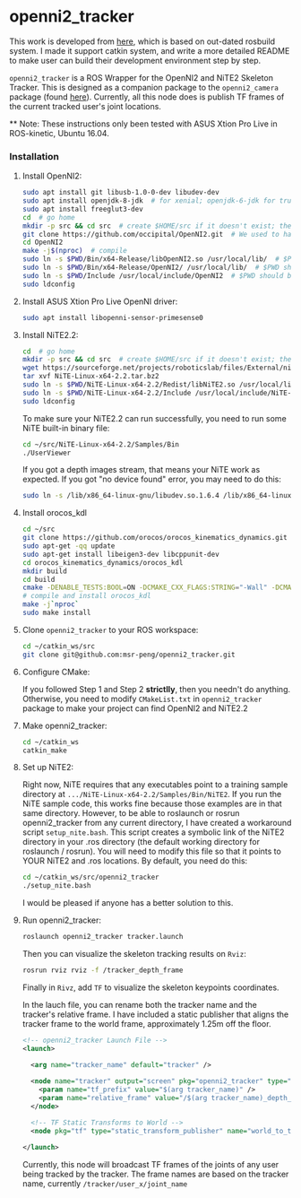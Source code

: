openni2_tracker
===============

This work is developed from [here](https://github.com/futureneer/openni2-tracker), which is based on out-dated rosbuild system. I made it support catkin system, and write a more detailed README to make user can build their development environment step by step.

`openni2_tracker` is a ROS Wrapper for the OpenNI2 and NiTE2 Skeleton Tracker. This is designed as a companion package to the `openni2_camera` package (found [here](https://github.com/ros-drivers/openni2_camera)).  Currently, all this node does is publish TF frames of the current tracked user's joint locations.

** Note:  These instructions only been tested with ASUS Xtion Pro Live in ROS-kinetic, Ubuntu 16.04.

### Installation
1. Install OpenNI2:
    
    ```bash
    sudo apt install git libusb-1.0-0-dev libudev-dev
    sudo apt install openjdk-8-jdk  # for xenial; openjdk-6-jdk for trusty; if not using other java version.
    sudo apt install freeglut3-dev
    cd  # go home
    mkdir -p src && cd src  # create $HOME/src if it doesn't exist; then, enter it
    git clone https://github.com/occipital/OpenNI2.git  # We used to have a fork off 6857677beee08e264fc5aeecb1adf647a7d616ab with working copy of Xtion Pro Live OpenNI2 driver.
    cd OpenNI2
    make -j$(nproc)  # compile
    sudo ln -s $PWD/Bin/x64-Release/libOpenNI2.so /usr/local/lib/  # $PWD should be /yourPathTo/OpenNI2
    sudo ln -s $PWD/Bin/x64-Release/OpenNI2/ /usr/local/lib/  # $PWD should be /yourPathTo/OpenNI2
    sudo ln -s $PWD/Include /usr/local/include/OpenNI2  # $PWD should be /yourPathTo/OpenNI2
    sudo ldconfig
    ```
    
2. Install ASUS Xtion Pro Live OpenNI driver:
    
    ```bash
    sudo apt install libopenni-sensor-primesense0
    ```
    
3. Install NiTE2.2:
    
    ```bash
    cd  # go home
    mkdir -p src && cd src  # create $HOME/src if it doesn't exist; then, enter it
    wget https://sourceforge.net/projects/roboticslab/files/External/nite/NiTE-Linux-x64-2.2.tar.bz2
    tar xvf NiTE-Linux-x64-2.2.tar.bz2
    sudo ln -s $PWD/NiTE-Linux-x64-2.2/Redist/libNiTE2.so /usr/local/lib/  # $PWD should be /yourPathTo/NiTE-Linux-x64-2.2/..
    sudo ln -s $PWD/NiTE-Linux-x64-2.2/Include /usr/local/include/NiTE-Linux-x64-2.2  # $PWD should be /yourPathTo/NiTE-Linux-x64-2.2/..
    sudo ldconfig
    ```
    
    To make sure your NiTE2.2 can run successfully, you need to run some NiTE built-in binary file:
    
    ```bash
    cd ~/src/NiTE-Linux-x64-2.2/Samples/Bin
    ./UserViewer
    ```
    If you got a depth images stream, that means your NiTE work as expected. If you got "no device found" error, you may need to do this:
    
    ```bash
    sudo ln -s /lib/x86_64-linux-gnu/libudev.so.1.6.4 /lib/x86_64-linux-gnu/libudev.so.0
    ````
    
4. Install orocos_kdl
    ```bash
    cd ~/src
    git clone https://github.com/orocos/orocos_kinematics_dynamics.git
    sudo apt-get -qq update
    sudo apt-get install libeigen3-dev libcppunit-dev
    cd orocos_kinematics_dynamics/orocos_kdl
    mkdir build
    cd build
    cmake -DENABLE_TESTS:BOOL=ON -DCMAKE_CXX_FLAGS:STRING="-Wall" -DCMAKE_BUILD_TYPE=${OROCOS_KDL_BUILD_TYPE} ./..
    # compile and install orocos_kdl
    make -j`nproc`
    sudo make install
    ````

5. Clone `openni2_tracker` to your ROS workspace:
    ```bash
    cd ~/catkin_ws/src
    git clone git@github.com:msr-peng/openni2_tracker.git
    ```
    
6. Configure CMake:
    
    If you followed Step 1 and Step 2 **strictlly**, then you needn't do anything. Otherwise, you need to modify `CMakeList.txt` in `openni2_tracker` package to make your project can find OpenNI2 and NiTE2.2
    
7. Make openni2_tracker:

    ```bash
    cd ~/catkin_ws
    catkin_make
    ```
    
8. Set up NiTE2:
    
    Right now, NiTE requires that any executables point to a training sample directory at `.../NiTE-Linux-x64-2.2/Samples/Bin/NiTE2`.  If you run the NiTE sample code, this works fine because those examples are in that same directory.  However, to be able to roslaunch or rosrun openni2_tracker from any current directory, I have created a workaround script `setup_nite.bash`.  This script creates a symbolic link of the NiTE2 directory in your .ros directory (the default working directory for roslaunch / rosrun).  You will need to modify this file so that it points to YOUR NiTE2 and .ros locations.
    By default, you need do this:
    ```bash
    cd ~/catkin_ws/src/openni2_tracker
    ./setup_nite.bash
    ```
    I would be pleased if anyone has a better solution to this.
    
9. Run openni2_tracker:
    
    ```bash
    roslaunch openni2_tracker tracker.launch
    ```
    
    Then you can visualize the skeleton tracking results on `Rviz`:
    
    ```bash
    rosrun rviz rviz -f /tracker_depth_frame
    ```

    Finally in `Rivz`, add `TF` to visualize the skeleton keypoints coordinates.
    
    In the lauch file, you can rename both the tracker name and the tracker's relative frame.  I have included a static publisher that aligns the tracker frame to the world frame, approximately 1.25m off the floor.
    
    ```xml
    <!-- openni2_tracker Launch File -->
    <launch>
    
      <arg name="tracker_name" default="tracker" />
      
      <node name="tracker" output="screen" pkg="openni2_tracker" type="tracker" >
        <param name="tf_prefix" value="$(arg tracker_name)" />
        <param name="relative_frame" value="/$(arg tracker_name)_depth_frame" />
      </node>
    
      <!-- TF Static Transforms to World -->
      <node pkg="tf" type="static_transform_publisher" name="world_to_tracker" args=" 0 0 1.25 1.5707 0 1.7707  /world /$(arg tracker_name)_depth_frame 100"/> 
    
    </launch>
    ```
    
    Currently, this node will broadcast TF frames of the joints of any user being tracked by the tracker.  The frame names are based on the tracker name, currently `/tracker/user_x/joint_name`
